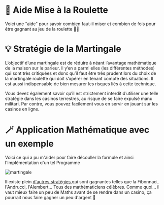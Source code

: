 # 🎰 Aide Mise à la Roulette
Voici une "aide" pour savoir combien faut-il miser et combien de fois pour être gagnant au jeu de la roulette 🎰🎲

# 💡 Stratégie de la Martingale
L’objectif d’une martingale est de réduire à néant l’avantage mathématique de la maison sur le parieur. Il y’en a parmi elles (les différentes méthodes) qui sont très critiquées et donc qu’il faut être très prudent lors du choix de la martingale roulette qui doit s’opérer en tenant compte des situations. Il est aussi indispensable de bien mesurer les risques liés à cette technique. 

Vous devez également savoir qu’il est strictement interdit d’utiliser une telle stratégie dans les casinos terrestres, au risque de se faire expulsé manu militari. Par contre, vous pouvez facilement vous en servir en jouant sur les casinos en ligne. 


# 🪄 Application Mathématique avec un exemple
Voici ce qui a pu m'aider pour faire découller la formule et ainsi l'implémentation d'un tel Programme

![martingale](https://user-images.githubusercontent.com/61350744/167306254-b2f5626e-d6e4-4576-a326-5cb5e26e88a6.jpg)


Il existe plein [d'autres stratégies ](https://www.casino.org/canada/fr/roulette/strategie/) qui sont gagnantes telles que la Fibonnaci, l'Andrucci, l'Alembert... Tous des mathématiciens célèbres. Comme quoi... il vaut mieux faire un peu de Maths avant de se rendre dans un casino, ça pourrait nous faire gagner un peu d'argent 🙂
